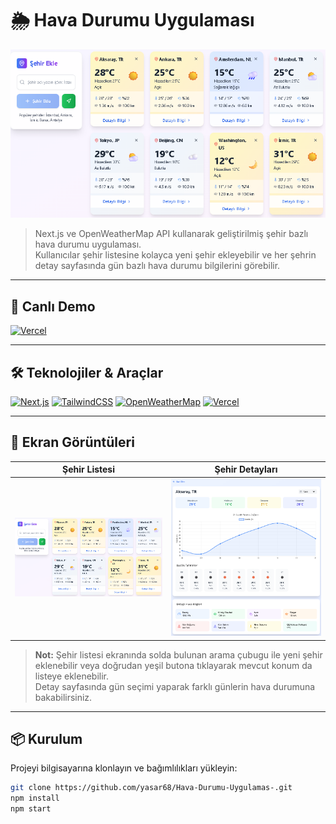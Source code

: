 # 🌦️ Hava Durumu Uygulaması

![Uygulama Önizleme](public/screenshots/CityList.png)

> Next.js ve OpenWeatherMap API kullanarak geliştirilmiş şehir bazlı hava durumu uygulaması.  
> Kullanıcılar şehir listesine kolayca yeni şehir ekleyebilir ve her şehrin detay sayfasında gün bazlı hava durumu bilgilerini görebilir.

---

## 🚀 Canlı Demo  

[![Vercel](https://img.shields.io/badge/Vercel-Live%20Demo-000000?style=for-the-badge&logo=vercel)](https://hava-durumu-uygulamas-jade.vercel.app/)

---

## 🛠️ Teknolojiler & Araçlar  

[![Next.js](https://img.shields.io/badge/Next.js-000000?style=for-the-badge&logo=nextdotjs&logoColor=white)](https://nextjs.org/) 
[![TailwindCSS](https://img.shields.io/badge/TailwindCSS-38B2AC?style=for-the-badge&logo=tailwind-css&logoColor=white)](https://tailwindcss.com/) 
[![OpenWeatherMap](https://img.shields.io/badge/OpenWeatherMap-FF7F50?style=for-the-badge)](https://openweathermap.org/) 
[![Vercel](https://img.shields.io/badge/Vercel-000000?style=for-the-badge&logo=vercel&logoColor=white)](https://vercel.com/)  

---

## 📸 Ekran Görüntüleri  

| Şehir Listesi | Şehir Detayları |
|---------------|----------------|
| ![City List](public/screenshots/CityList.png) | ![City Details](public/screenshots/CityDetails.png) |

> **Not:** Şehir listesi ekranında solda bulunan arama çubugu ile yeni şehir eklenebilir veya doğrudan yeşil butona tıklayarak mevcut konum da listeye eklenebilir.  
> Detay sayfasında gün seçimi yaparak farklı günlerin hava durumuna bakabilirsiniz.

---

## 📦 Kurulum  

Projeyi bilgisayarına klonlayın ve bağımlılıkları yükleyin:  

```bash
git clone https://github.com/yasar68/Hava-Durumu-Uygulamas-.git
npm install
npm start
